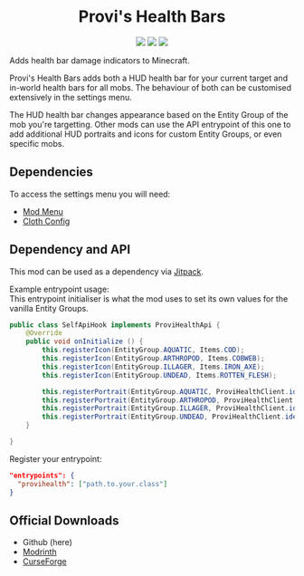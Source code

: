 <div align="center">

# Provi's Health Bars
[![](https://img.shields.io/jitpack/version/com.github.Provismet/ProviHealth?style=flat-square&logo=jitpack&color=F6F6F6)](https://jitpack.io/#Provismet/ProviHealth) [![](https://img.shields.io/modrinth/dt/4wDQsby8?style=flat-square&logo=modrinth&color=F6F6F6)](https://modrinth.com/mod/provis-health-bars) [![](https://img.shields.io/curseforge/dt/945133?style=flat-square&logo=curseforge&color=F6F6F6)](https://www.curseforge.com/minecraft/mc-mods/provihealth)

</div>

Adds health bar damage indicators to Minecraft.  

Provi's Health Bars adds both a HUD health bar for your current target and in-world health bars for all mobs. The behaviour of both can be customised extensively in the settings menu.

The HUD health bar changes appearance based on the Entity Group of the mob you're targetting. Other mods can use the API entrypoint of this one to add additional HUD portraits and icons for custom Entity Groups, or even specific mobs.

## Dependencies
To access the settings menu you will need:
- [Mod Menu](https://github.com/TerraformersMC/ModMenu)
- [Cloth Config](https://github.com/shedaniel/cloth-config)

## Dependency and API
This mod can be used as a dependency via [Jitpack](https://jitpack.io/#Provismet/ProviHealth).

Example entrypoint usage:  
This entrypoint initialiser is what the mod uses to set its own values for the vanilla Entity Groups.
```java
public class SelfApiHook implements ProviHealthApi {
    @Override
    public void onInitialize () {
        this.registerIcon(EntityGroup.AQUATIC, Items.COD);
        this.registerIcon(EntityGroup.ARTHROPOD, Items.COBWEB);
        this.registerIcon(EntityGroup.ILLAGER, Items.IRON_AXE);
        this.registerIcon(EntityGroup.UNDEAD, Items.ROTTEN_FLESH);

        this.registerPortrait(EntityGroup.AQUATIC, ProviHealthClient.identifier("textures/gui/healthbars/aquatic.png"));
        this.registerPortrait(EntityGroup.ARTHROPOD, ProviHealthClient.identifier("textures/gui/healthbars/arthropod.png"));
        this.registerPortrait(EntityGroup.ILLAGER, ProviHealthClient.identifier("textures/gui/healthbars/illager.png"));
        this.registerPortrait(EntityGroup.UNDEAD, ProviHealthClient.identifier("textures/gui/healthbars/undead.png"));
    }

}
```

Register your entrypoint:
```json
"entrypoints": {
  "provihealth": ["path.to.your.class"]
}
```

## Official Downloads
- Github (here)
- [Modrinth](https://modrinth.com/mod/provis-health-bars)
- [CurseForge](https://www.curseforge.com/minecraft/mc-mods/provihealth)
